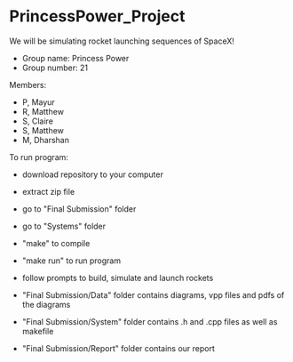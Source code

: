 # PrincessPower_Project

We will be simulating rocket launching sequences of SpaceX!

- Group name: Princess Power
- Group number: 21

Members:
- P, Mayur
- R, Matthew
- S, Claire
- S, Matthew
- M, Dharshan


To run program:
- download repository to your computer
- extract zip file
- go to "Final Submission" folder
- go to "Systems" folder
- "make" to compile 
- "make run" to run program
- follow prompts to build, simulate and launch rockets


- "Final Submission/Data" folder contains diagrams, vpp files and pdfs of the diagrams
- "Final Submission/System" folder contains .h and .cpp files as well as makefile
- "Final Submission/Report" folder contains our report
